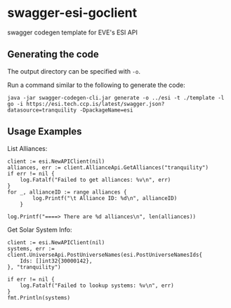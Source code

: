 # swagger-esi-goclient

swagger codegen template for EVE's ESI API

## Generating the code

The output directory can be specified with `-o`.

Run a command similar to the following to generate the code:

```java -jar swagger-codegen-cli.jar generate -o ../esi -t ./template -l go -i https://esi.tech.ccp.is/latest/swagger.json?datasource=tranquility -DpackageName=esi```

## Usage Examples

List Alliances:

    client := esi.NewAPIClient(nil)
    alliances, err := client.AllianceApi.GetAlliances("tranquility")
    if err != nil {
        log.Fatalf("Failed to get alliances: %v\n", err)
    }
    for _, allianceID := range alliances {
            log.Printf("\t Alliance ID: %d\n", allianceID)
        }

    log.Printf("====> There are %d alliances\n", len(alliances))

Get Solar System Info:

    client := esi.NewAPIClient(nil)
    systems, err := client.UniverseApi.PostUniverseNames(esi.PostUniverseNamesIds{
		Ids: []int32{30000142},
	}, "tranquility")

	if err != nil {
		log.Fatalf("Failed to lookup systems: %v\n", err)
	}
	fmt.Println(systems)

